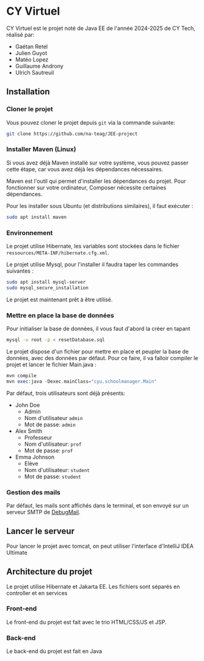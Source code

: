 # CY Virtuel
CY Virtuel est le projet noté de Java EE de l'année 2024-2025 de CY Tech, réalisé par:
- Gaétan Retel
- Julien Guyot
- Matéo Lopez
- Guillaume Androny
- Ulrich Sautreuil

## Installation

### Cloner le projet

Vous pouvez cloner le projet depuis `git` via la commande suivante:

```sh
git clone https://github.com/na-teag/JEE-project
```

### Installer Maven (Linux)

Si vous avez déjà Maven installé sur votre système, vous pouvez passer cette étape, car vous avez déjà les dépendances
nécessaires.

Maven est l'outil qui permet d'installer les dépendances du projet. Pour fonctionner sur votre ordinateur, Composer
nécessite certaines dépendances.

Pour les installer sous Ubuntu (et distributions similaires), il faut exécuter :

```sh
sudo apt install maven
```

### Environnement

Le projet utilise Hibernate, les variables sont stockées dans le fichier `ressources/META-INF/hibernate.cfg.xml`.

Le projet utilise Mysql, pour l'installer il faudra taper les commandes suivantes :

```sh
sudo apt install mysql-server
sudo mysql_secure_installation
```

Le projet est maintenant prêt à être utilisé.

### Mettre en place la base de données
Pour initialiser la base de données, il vous faut d'abord la créer en tapant

```sh
mysql -u root -p < resetDatabase.sql
```

Le projet dispose d'un fichier pour mettre en place et peupler la base de données, avec des données par défaut.
Pour ce faire, il va falloir compiler le projet et lancer le fichier Main.java :

```php
mvn compile
mvn exec:java -Dexec.mainClass="cyu.schoolmanager.Main"
```

Par défaut, trois utilisateurs sont déjà présents:
- John Doe
	- Admin
    - Nom d'utilisateur `admin`
	- Mot de passe: `admin`
- Alex Smith
	- Professeur
	- Nom d'utilisateur: `prof`
	- Mot de passe: `prof`
- Emma Johnson
	- Elève
	- Nom d'utilisateur: `student`
	- Mot de passe: `student`

### Gestion des mails

Par défaut, les mails sont affichés dans le terminal, et son envoyé sur un serveur SMTP de [DebugMail](https://debugmail.io).

## Lancer le serveur

Pour lancer le projet avec tomcat, on peut utiliser l'interface d'IntelliJ IDEA Ultimate

## Architecture du projet

Le projet utilise Hibernate et Jakarta EE. Les fichiers sont séparés en controller et en services

### Front-end

Le front-end du projet est fait avec le trio HTML/CSS/JS et JSP.

### Back-end

Le back-end du projet est fait en Java